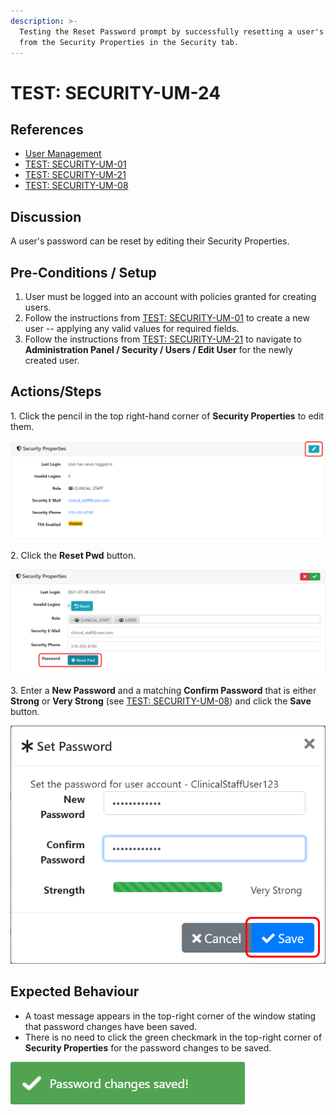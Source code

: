 ```yaml
---
description: >-
  Testing the Reset Password prompt by successfully resetting a user's password
  from the Security Properties in the Security tab.
---
```


# TEST: SECURITY-UM-24

## References

* [User Management](../../../../../../operations/system-administration/security-administration/user-management.md)
* [TEST: SECURITY-UM-01](test-security-um-01.md)
* [TEST: SECURITY-UM-21](test-security-um-21.md)
* [TEST: SECURITY-UM-08](test-security-um-08.md)

## Discussion

A user's password can be reset by editing their Security Properties.&#x20;

## Pre-Conditions / Setup

1. User must be logged into an account with policies granted for creating users.
2. Follow the instructions from [TEST: SECURITY-UM-01](test-security-um-01.md) to create a new user -- applying any valid values for required fields.
3. Follow the instructions from [TEST: SECURITY-UM-21](test-security-um-21.md) to navigate to **Administration Panel / Security / Users / Edit User** for the newly created user.

## Actions/Steps

1\. Click the pencil in the top right-hand corner of **Security Properties** to edit them.

![](<../../../../../../.gitbook/assets/image (253).png>)

2\. Click the **Reset Pwd** button.

![](<../../../../../../.gitbook/assets/image (276).png>)

3\. Enter a **New Password** and a matching **Confirm Password** that is either **Strong** or **Very Strong** (see [TEST: SECURITY-UM-08](test-security-um-08.md)) and click the **Save** button.

![](<../../../../../../.gitbook/assets/image (281).png>)

## Expected Behaviour

* A toast message appears in the top-right corner of the window stating that password changes have been saved.
* There is no need to click the green checkmark in the top-right corner of **Security Properties** for the password changes to be saved.

![](<../../../../../../.gitbook/assets/image (277).png>)
